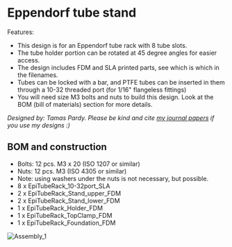 # Eppendorf tube stand

Features:
- This design is for an Eppendorf tube rack with 8 tube slots. 
- The tube holder portion can be rotated at 45 degree angles for easier access. 
- The design includes FDM and SLA printed parts, see which is which in the filenames.
- Tubes can be locked with a bar, and PTFE tubes can be inserted in them through a 10-32 threaded port (for 1/16" flangeless fittings)
- You will need size M3 bolts and nuts to build this design. Look at the BOM (bill of materials) section for more details. 

*Designed by: Tamas Pardy.*
*Please be kind and cite [my journal papers](https://orcid.org/0000-0003-1360-4201) if you use my designs :)*

## BOM and construction

- Bolts: 12 pcs. M3 x 20 (ISO 1207 or similar)
- Nuts: 12 pcs. M3 (ISO 4305 or similar)
- Note: using washers under the nuts is not necessary, but possible.  
- 8 x EpiTubeRack_10-32port_SLA
- 2 x EpiTubeRack_Stand_upper_FDM
- 2 x EpiTubeRack_Stand_lower_FDM
- 1 x EpiTubeRack_Holder_FDM
- 1 x EpiTubeRack_TopClamp_FDM 
- 1 x EpiTubeRack_Foundation_FDM

![Assembly_1](https://user-images.githubusercontent.com/88547337/130583195-e2bb8722-4bb5-412e-ad9a-b2eb15fc69c9.JPG)
